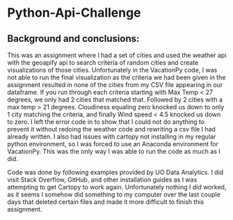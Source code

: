 # Python-Api-Challenge

## Background and conclusions: 

This was an assignment where I had a set of cities and used the weather api with the geoapify api to  search criteria of random cities and create visualizations of those cities. Unfortunately in the VacationPy code, I was not able to run the final visualization as the criteria we had been given in the assignment resulted in none of the cities from my CSV file appearing in our dataframe. If you run through each criteria starting with Max Temp < 27 degrees, we only had 2 cities that matched that. Followed by 2 cities with a max temp > 21 degrees. Cloudiness equaling zero knocked us down to only 1 city matching the criteria, and finally Wind speed < 4.5 knocked us down to zero. I left the error code in to show that I could not do anything to prevent it without redoing the weather code and rewriting a csv file I had already written. I also had issues with cartopy not installing in my regular python environment, so I was forced to use an Anaconda environment for VacationPy. This was the only way I was able to run the  code as much as I did. 

Code was done by following examples provided by UO Data Analytics. I did visit Stack Overflow, GitHub, and other installation guides as I was attempting to get Cartopy to work again. Unfortunately nothing I did worked, as it seems I somehow did something to my computer over the last couple days that deleted certain files and made it more difficult to finish this assignment. 
